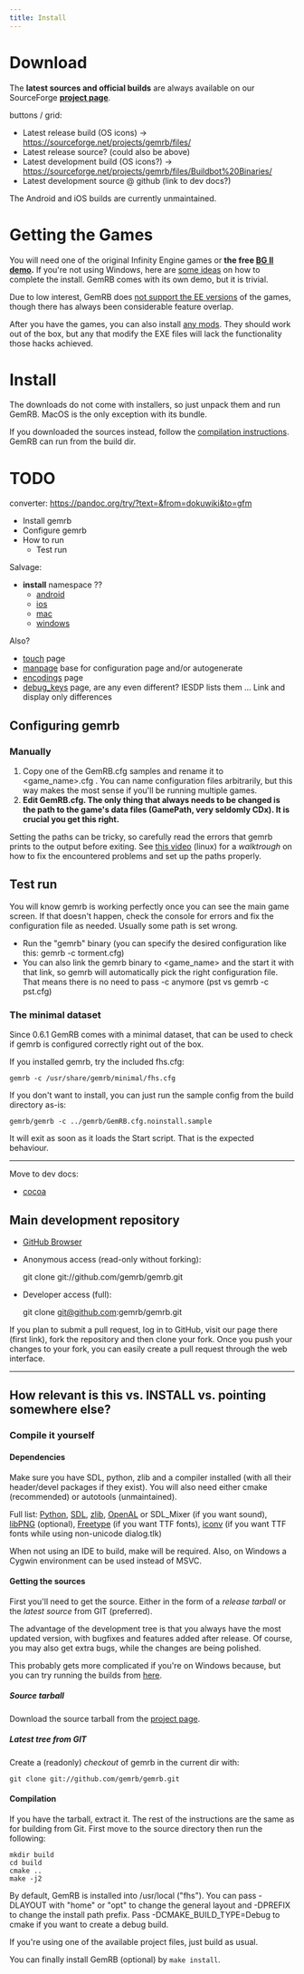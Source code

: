 ```yaml
---
title: Install
---
```


# Download

The **latest sources and official builds** are always
available on our SourceForge **[project
page](http://sourceforge.net/projects/gemrb/files/)**.

buttons / grid:
- Latest release build (OS icons) -> https://sourceforge.net/projects/gemrb/files/ 
- Latest release source? (could also be above)
- Latest development build (OS icons?) -> https://sourceforge.net/projects/gemrb/files/Buildbot%20Binaries/
- Latest development source @ github (link to dev docs?)

The Android and iOS builds are currently unmaintained.

# Getting the Games

You will need one of the original Infinity Engine games or **the free
[BG II demo](https://duckduckgo.com/?q=bg2+demo).** If you're not using Windows, here are
[some ideas](Installing-games.md) on how to complete the install. GemRB comes with its own demo, but it is trivial.

Due to low interest, GemRB does [not support the EE versions](https://github.com/gemrb/gemrb/issues/164)
of the games, though there has always been considerable feature overlap.

After you have the games, you can also install [any mods](). They should work out of the box, but
any that modify the EXE files will lack the functionality those hacks achieved.

# Install

The downloads do not come with installers, so just unpack them and run GemRB. MacOS is the only exception with its bundle.

If you downloaded the sources instead, follow the [compilation instructions](). GemRB can run from the build dir.

# TODO

converter:
https://pandoc.org/try/?text=&from=dokuwiki&to=gfm

 - Install gemrb
 - Configure gemrb
 - How to run
   - Test run

Salvage:
  * **install** namespace ??
    * [android](http://www.gemrb.org/wiki/doku.php?id=install:android)
    * [ios](http://www.gemrb.org/wiki/doku.php?id=install:ios)
    * [mac](http://www.gemrb.org/wiki/doku.php?id=install:mac)
    * [windows](http://www.gemrb.org/wiki/doku.php?id=install:windows)

Also?
  * [touch](http://www.gemrb.org/wiki/doku.php?id=input:touch) page
  * [manpage](http://www.gemrb.org/wiki/doku.php?id=docs:manpage) base for configuration page and/or autogenerate
  * [encodings](http://www.gemrb.org/wiki/doku.php?id=engine:encodings) page
  * [debug_keys](http://www.gemrb.org/wiki/doku.php?id=debug_keys) page, are any even different? IESDP lists them ... Link and display only differences

## Configuring gemrb

### Manually

1.  Copy one of the GemRB.cfg samples and rename it to
    \<game\_name\>.cfg . You can name configuration files arbitrarily,
    but this way makes the most sense if you'll be running multiple
    games.
2.  <span class="underline">**Edit GemRB.cfg. The only thing that always
    needs to be changed is the path to the game's data files (GamePath,
    very seldomly CDx). It is crucial you get this right.**</span> 

Setting the paths can be tricky, so carefully read the errors that gemrb
prints to the output before exiting. See [this
video](http://www.youtube.com/watch?v=32BZouraDPM) (linux) for a
*walktrough* on how to fix the encountered problems and set up the paths
properly.

## Test run

You will know gemrb is working perfectly once you can see the main game
screen. If that doesn't happen, check the console for errors and fix the
configuration file as needed. Usually some path is set wrong.

  - Run the "gemrb" binary (you can specify the desired configuration
    like this: gemrb -c torment.cfg)
  - You can also link the gemrb binary to \<game\_name\> and the start
    it with that link, so gemrb will automatically pick the right
    configuration file. That means there is no need to pass -c anymore
    (pst vs gemrb -c pst.cfg)

### The minimal dataset

Since 0.6.1 GemRB comes with a minimal dataset, that can be used to
check if gemrb is configured correctly right out of the box.

If you installed gemrb, try the included fhs.cfg:

    gemrb -c /usr/share/gemrb/minimal/fhs.cfg

If you don't want to install, you can just run the sample config from
the build directory as-is:

    gemrb/gemrb -c ../gemrb/GemRB.cfg.noinstall.sample

It will exit as soon as it loads the Start script. That is the expected
behaviour.


  
------
Move to dev docs:

  * [cocoa](http://www.gemrb.org/wiki/doku.php?id=cocoa)

## Main development repository

  - [GitHub Browser](https://github.com/gemrb/gemrb)
  - Anonymous access (read-only without forking): 

    git clone git://github.com/gemrb/gemrb.git

  - Developer access (full):

    git clone git@github.com:gemrb/gemrb.git

If you plan to submit a pull request, log in to GitHub, visit our page
there (first link), fork the repository and then clone your fork. Once
you push your changes to your fork, you can easily create a pull request
through the web interface.

------
## How relevant is this vs. INSTALL vs. pointing somewhere else?
### Compile it yourself

#### Dependencies

Make sure you have SDL, python, zlib and a compiler installed (with all
their header/devel packages if they exist). You will also need either
cmake (recommended) or autotools (unmaintained).

Full list: [Python](http://www.python.org/),
[SDL](http://www.libsdl.org), [zlib](http://http://zlib.net/),
[OpenAL](http://http://connect.creativelabs.com/openal/default.aspx) or
SDL\_Mixer (if you want sound),
[libPNG](http://http://www.libpng.org/pub/png/libpng.html) (optional),
[Freetype](http://www.freetype.org/) (if you want TTF fonts),
[iconv](http://www.gnu.org/software/libiconv/) (if you want TTF fonts
while using non-unicode dialog.tlk)

When not using an IDE to build, make will be required. Also, on Windows
a Cygwin environment can be used instead of MSVC.

#### Getting the sources

First you'll need to get the source. Either in the form of a *release
tarball* or the *latest source* from GIT (preferred).

The advantage of the development tree is that you always have the most
updated version, with bugfixes and features added after release. Of
course, you may also get extra bugs, while the changes are being
polished.

This probably gets more complicated if you're on Windows because, but
you can try running the builds from
[here](http://buildbot.gemrb.org/binaries/GemRB-win32-latest.zip).

##### Source tarball

Download the source tarball from the [project
page](http://sourceforge.net/projects/gemrb/).

##### Latest tree from GIT

Create a (readonly) *checkout* of gemrb in the current dir with:

    git clone git://github.com/gemrb/gemrb.git

#### Compilation

If you have the tarball, extract it. The rest of the instructions are
the same as for building from Git. First move to the source directory
then run the following:

    mkdir build
    cd build
    cmake ..
    make -j2

By default, GemRB is installed into /usr/local ("fhs"). You can pass
-DLAYOUT with "home" or "opt" to change the general layout and -DPREFIX
to change the install path prefix. Pass -DCMAKE\_BUILD\_TYPE=Debug to
cmake if you want to create a debug build.

If you're using one of the available project files, just build as usual.

You can finally install GemRB (optional) by `make install`.
